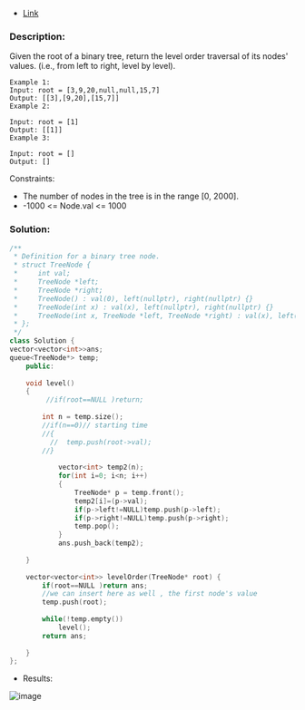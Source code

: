 - [Link](https://leetcode.com/problems/binary-tree-level-order-traversal)

### Description:
Given the root of a binary tree, return the level order traversal of its nodes' values. (i.e., from left to right, level by level).

 
```
Example 1:
Input: root = [3,9,20,null,null,15,7]
Output: [[3],[9,20],[15,7]]
Example 2:

Input: root = [1]
Output: [[1]]
Example 3:

Input: root = []
Output: []
 ```

Constraints:   

- The number of nodes in the tree is in the range [0, 2000].
- -1000 <= Node.val <= 1000


### Solution:

```cpp
/**
 * Definition for a binary tree node.
 * struct TreeNode {
 *     int val;
 *     TreeNode *left;
 *     TreeNode *right;
 *     TreeNode() : val(0), left(nullptr), right(nullptr) {}
 *     TreeNode(int x) : val(x), left(nullptr), right(nullptr) {}
 *     TreeNode(int x, TreeNode *left, TreeNode *right) : val(x), left(left), right(right) {}
 * };
 */
class Solution {
vector<vector<int>>ans;
queue<TreeNode*> temp;
    public:
    
    void level()
    {
         //if(root==NULL )return;
        
        int n = temp.size();
        //if(n==0)// starting time
        //{
          //  temp.push(root->val);
        //}
        
            vector<int> temp2(n);
            for(int i=0; i<n; i++)
            {
                TreeNode* p = temp.front();
                temp2[i]=(p->val);
                if(p->left!=NULL)temp.push(p->left);
                if(p->right!=NULL)temp.push(p->right);
                temp.pop();
            }
            ans.push_back(temp2);
        
    }
    
    vector<vector<int>> levelOrder(TreeNode* root) {
        if(root==NULL )return ans;
        //we can insert here as well , the first node's value
        temp.push(root);
        
        while(!temp.empty())
            level();
        return ans;      
        
    }
};

```
- Results: 

![image](https://user-images.githubusercontent.com/64036955/171653252-fde43ba8-27a3-423a-b42c-535c7c2803a0.png)
